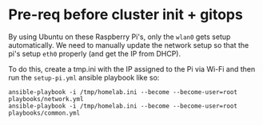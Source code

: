 # Pre-req before cluster init + gitops

By using Ubuntu on these Raspberry Pi's, only the `wlan0` gets setup automatically. We need to manually update the network setup so that the pi's setup `eth0` properly (and get the IP from DHCP).

To do this, create a tmp.ini with the IP assigned to the Pi via Wi-Fi and then run the `setup-pi.yml` ansible playbook like so:

```
ansible-playbook -i /tmp/homelab.ini --become --become-user=root playbooks/network.yml
ansible-playbook -i /tmp/homelab.ini --become --become-user=root playbooks/common.yml
```
